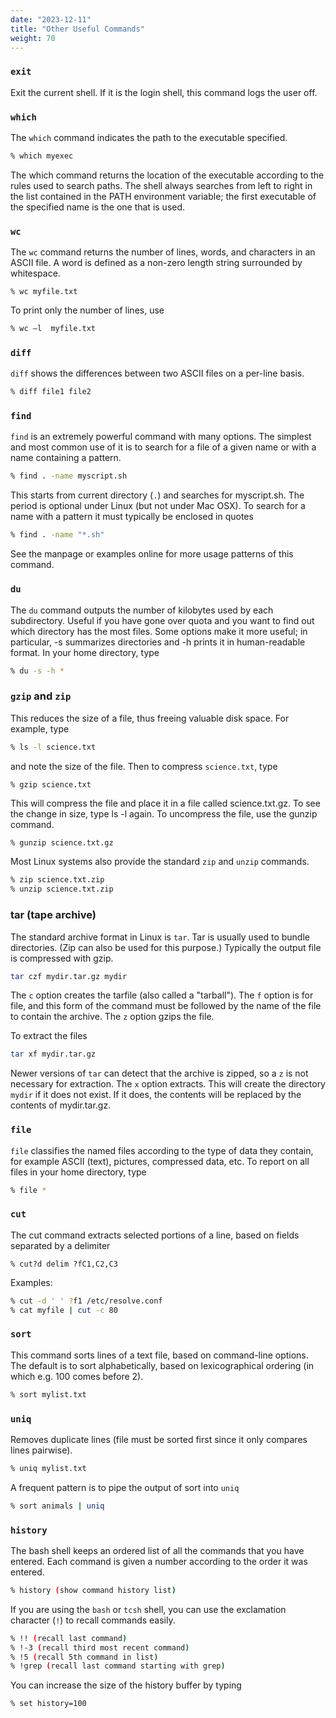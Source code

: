 ```yaml
---
date: "2023-12-11"
title: "Other Useful Commands"
weight: 70
---
```


### `exit`
Exit the current shell. If it is the login shell, this command logs the user off.

### `which`
The `which` command indicates the path to the executable specified.
```bash
% which myexec
```
The which command returns the location of the executable according to the rules used to search paths. The shell always searches from left to right in the list contained in the PATH environment variable; the first executable of the specified name is the one that is used.

### `wc`
The `wc` command returns the number of lines, words, and characters in an ASCII file. A word is defined as a non-zero length string surrounded by whitespace.
```
% wc myfile.txt
```

To print only the number of lines, use
```bash
% wc –l  myfile.txt 
```

### `diff`
`diff` shows the differences between two ASCII files on a per-line basis.
```bash
% diff file1 file2
```

### `find`
`find` is an extremely powerful command with many options. The simplest and most common use of it is to search for a file of a given name or with a name containing a pattern.
```bash
% find . -name myscript.sh
```
This starts from current directory (`.`) and searches for myscript.sh. The period is optional under Linux (but not under Mac OSX). To search for a name with a pattern it must typically be enclosed in quotes
```bash
% find . -name "*.sh"
```

See the manpage or examples online for more usage patterns of this command.

### `du`
The `du` command outputs the number of kilobytes used by each subdirectory. Useful if you have gone over quota and you want to find out which directory has the most files. Some options make it more useful; in particular, -s summarizes directories and -h prints it in human-readable format. In your home directory, type
```bash
% du -s -h *
```

### `gzip` and `zip`

This reduces the size of a file, thus freeing valuable disk space. For example, type
```bash
% ls -l science.txt
```
and note the size of the file. Then to compress `science.txt`, type
```bash
% gzip science.txt
```

This will compress the file and place it in a file called science.txt.gz. To see the change in size, type ls -l again. To uncompress the file, use the gunzip command.
```
% gunzip science.txt.gz
```

Most Linux systems also provide the standard `zip` and `unzip` commands.
```bash
% zip science.txt.zip
% unzip science.txt.zip
```

### tar (tape archive)

The standard archive format in Linux is `tar`.  Tar is usually used to bundle directories.  (Zip can also be used for this purpose.)  Typically the output file is compressed with gzip.
```bash
tar czf mydir.tar.gz mydir
```
The `c` option creates the tarfile (also called a "tarball").  The `f` option is for file, and this form of the command must be followed by the name of the file to contain the archive.  The `z` option gzips the file. 

To extract the files
```bash
tar xf mydir.tar.gz
```
Newer versions of `tar` can detect that the archive is zipped, so a `z` is not necessary for extraction.  The `x` option extracts.  This will create the directory `mydir` if it does not exist.  If it does, the contents will be replaced by the contents of mydir.tar.gz.

### `file`

`file` classifies the named files according to the type of data they contain, for example ASCII (text), pictures, compressed data, etc. To report on all files in your home directory, type
```bash
% file *
```

### `cut`

The cut command extracts selected portions of a line, based on fields separated by a delimiter
```
% cut­?d delim ­?fC1,C2,C3
```

Examples:
```bash
% cut -d ' ' ?f1 /etc/resolve.conf
% cat myfile | cut -c 80
```

### `sort`
This command sorts lines of a text file, based on command-­line options. The default is to sort alphabetically, based on lexicographical ordering (in which e.g. 100 comes before 2).
```bash
% sort mylist.txt
```

### `uniq`

Removes duplicate lines (file must be sorted first since it only compares lines pairwise).
```bash
% uniq mylist.txt
```

A frequent pattern is to pipe the output of sort into `uniq`
```bash
% sort animals | uniq
```

### `history`

The bash shell keeps an ordered list of all the commands that you have entered. Each command is given a number according to the order it was entered.
```bash
% history (show command history list)
```
If you are using the `bash` or `tcsh` shell, you can use the exclamation character (`!`) to recall commands easily.

```bash
% !! (recall last command)
% !-3 (recall third most recent command)
% !5 (recall 5th command in list)
% !grep (recall last command starting with grep)
```
You can increase the size of the history buffer by typing
```
% set history=100
```

